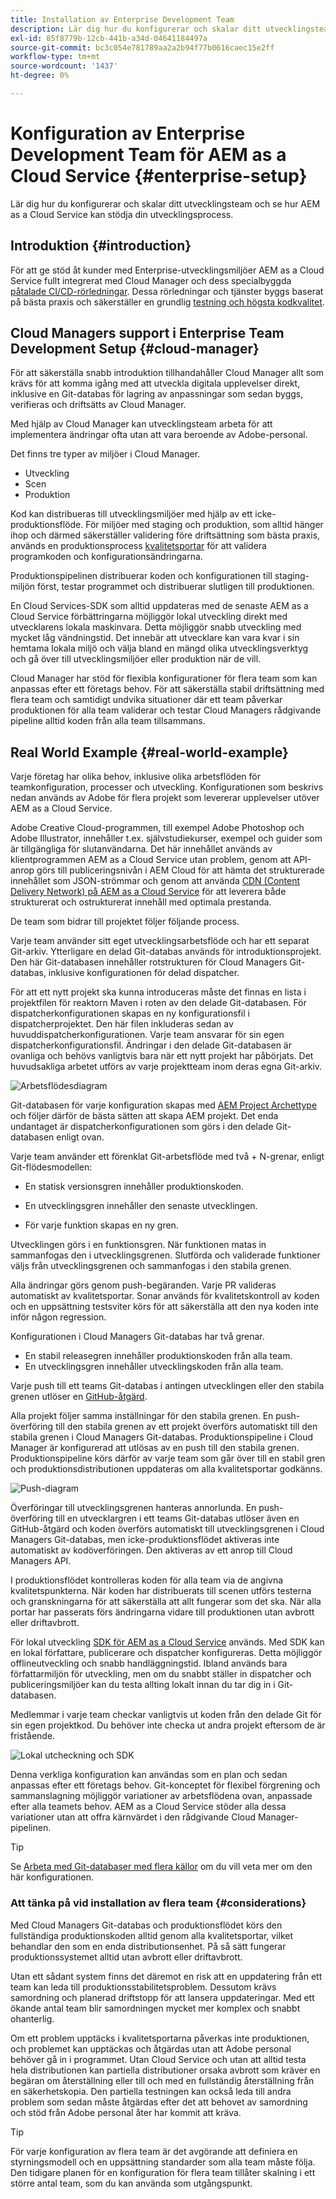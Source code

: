 ```yaml
---
title: Installation av Enterprise Development Team
description: Lär dig hur du konfigurerar och skalar ditt utvecklingsteam och se hur AEM as a Cloud Service kan stödja din utvecklingsprocess.
exl-id: 85f8779b-12cb-441b-a34d-04641184497a
source-git-commit: bc3c054e781789aa2a2b94f77b0616caec15e2ff
workflow-type: tm+mt
source-wordcount: '1437'
ht-degree: 0%

---
```


# Konfiguration av Enterprise Development Team för AEM as a Cloud Service {#enterprise-setup}

Lär dig hur du konfigurerar och skalar ditt utvecklingsteam och se hur AEM as a Cloud Service kan stödja din utvecklingsprocess.

## Introduktion {#introduction}

För att ge stöd åt kunder med Enterprise-utvecklingsmiljöer AEM as a Cloud Service fullt integrerat med Cloud Manager och dess specialbyggda [påtalade CI/CD-rörledningar](/help/implementing/cloud-manager/configuring-pipelines/introduction-ci-cd-pipelines.md). Dessa rörledningar och tjänster byggs baserat på bästa praxis och säkerställer en grundlig [testning och högsta kodkvalitet](/help/implementing/cloud-manager/code-quality-testing.md).

## Cloud Managers support i Enterprise Team Development Setup {#cloud-manager}

För att säkerställa snabb introduktion tillhandahåller Cloud Manager allt som krävs för att komma igång med att utveckla digitala upplevelser direkt, inklusive en Git-databas för lagring av anpassningar som sedan byggs, verifieras och driftsätts av Cloud Manager.

Med hjälp av Cloud Manager kan utvecklingsteam arbeta för att implementera ändringar ofta utan att vara beroende av Adobe-personal.

Det finns tre typer av miljöer i Cloud Manager.

* Utveckling
* Scen
* Produktion

Kod kan distribueras till utvecklingsmiljöer med hjälp av ett icke-produktionsflöde. För miljöer med staging och produktion, som alltid hänger ihop och därmed säkerställer validering före driftsättning som bästa praxis, används en produktionsprocess [kvalitetsportar](/help/implementing/cloud-manager/custom-code-quality-rules.md) för att validera programkoden och konfigurationsändringarna.

Produktionspipelinen distribuerar koden och konfigurationen till staging-miljön först, testar programmet och distribuerar slutligen till produktionen.

En Cloud Services-SDK som alltid uppdateras med de senaste AEM as a Cloud Service förbättringarna möjliggör lokal utveckling direkt med utvecklarens lokala maskinvara. Detta möjliggör snabb utveckling med mycket låg vändningstid. Det innebär att utvecklare kan vara kvar i sin hemtama lokala miljö och välja bland en mängd olika utvecklingsverktyg och gå över till utvecklingsmiljöer eller produktion när de vill.

Cloud Manager har stöd för flexibla konfigurationer för flera team som kan anpassas efter ett företags behov. För att säkerställa stabil driftsättning med flera team och samtidigt undvika situationer där ett team påverkar produktionen för alla team validerar och testar Cloud Managers rådgivande pipeline alltid koden från alla team tillsammans.

## Real World Example {#real-world-example}

Varje företag har olika behov, inklusive olika arbetsflöden för teamkonfiguration, processer och utveckling. Konfigurationen som beskrivs nedan används av Adobe för flera projekt som levererar upplevelser utöver AEM as a Cloud Service.

Adobe Creative Cloud-programmen, till exempel Adobe Photoshop och Adobe Illustrator, innehåller t.ex. självstudiekurser, exempel och guider som är tillgängliga för slutanvändarna. Det här innehållet används av klientprogrammen AEM as a Cloud Service utan problem, genom att API-anrop görs till publiceringsnivån i AEM Cloud för att hämta det strukturerade innehållet som JSON-strömmar och genom att använda [CDN (Content Delivery Network) på AEM as a Cloud Service](/help/implementing/dispatcher/cdn.md#content-delivery) för att leverera både strukturerat och ostrukturerat innehåll med optimala prestanda.

De team som bidrar till projektet följer följande process.

Varje team använder sitt eget utvecklingsarbetsflöde och har ett separat Git-arkiv. Ytterligare en delad Git-databas används för introduktionsprojekt. Den här Git-databasen innehåller rotstrukturen för Cloud Managers Git-databas, inklusive konfigurationen för delad dispatcher.

För att ett nytt projekt ska kunna introduceras måste det finnas en lista i projektfilen för reaktorn Maven i roten av den delade Git-databasen. För dispatcherkonfigurationen skapas en ny konfigurationsfil i dispatcherprojektet. Den här filen inkluderas sedan av huvuddispatcherkonfigurationen. Varje team ansvarar för sin egen dispatcherkonfigurationsfil. Ändringar i den delade Git-databasen är ovanliga och behövs vanligtvis bara när ett nytt projekt har påbörjats. Det huvudsakliga arbetet utförs av varje projektteam inom deras egna Git-arkiv.

![Arbetsflödesdiagram](/help/implementing/cloud-manager/assets/team-setup1.png)

Git-databasen för varje konfiguration skapas med [AEM Project Archettype](https://experienceleague.adobe.com/docs/experience-manager-core-components/using/developing/archetype/overview.html) och följer därför de bästa sätten att skapa AEM projekt. Det enda undantaget är dispatcherkonfigurationen som görs i den delade Git-databasen enligt ovan.

Varje team använder ett förenklat Git-arbetsflöde med två + N-grenar, enligt Git-flödesmodellen:

* En statisk versionsgren innehåller produktionskoden.

* En utvecklingsgren innehåller den senaste utvecklingen.

* För varje funktion skapas en ny gren.

Utvecklingen görs i en funktionsgren. När funktionen matas in sammanfogas den i utvecklingsgrenen. Slutförda och validerade funktioner väljs från utvecklingsgrenen och sammanfogas i den stabila grenen.

Alla ändringar görs genom push-begäranden. Varje PR valideras automatiskt av kvalitetsportar. Sonar används för kvalitetskontroll av koden och en uppsättning testsviter körs för att säkerställa att den nya koden inte inför någon regression.

Konfigurationen i Cloud Managers Git-databas har två grenar.

* En stabil releasegren innehåller produktionskoden från alla team.
* En utvecklingsgren innehåller utvecklingskoden från alla team.

Varje push till ett teams Git-databas i antingen utvecklingen eller den stabila grenen utlöser en [GitHub-åtgärd](/help/implementing/cloud-manager/managing-code/working-with-multiple-source-git-repositories.md#managing-code).

Alla projekt följer samma inställningar för den stabila grenen. En push-överföring till den stabila grenen av ett projekt överförs automatiskt till den stabila grenen i Cloud Managers Git-databas. Produktionspipeline i Cloud Manager är konfigurerad att utlösas av en push till den stabila grenen. Produktionspipeline körs därför av varje team som går över till en stabil gren och produktionsdistributionen uppdateras om alla kvalitetsportar godkänns.

![Push-diagram](/help/implementing/cloud-manager/assets/team-setup2.png)

Överföringar till utvecklingsgrenen hanteras annorlunda. En push-överföring till en utvecklargren i ett teams Git-databas utlöser även en GitHub-åtgärd och koden överförs automatiskt till utvecklingsgrenen i Cloud Managers Git-databas, men icke-produktionsflödet aktiveras inte automatiskt av kodöverföringen. Den aktiveras av ett anrop till Cloud Managers API.

I produktionsflödet kontrolleras koden för alla team via de angivna kvalitetspunkterna. När koden har distribuerats till scenen utförs testerna och granskningarna för att säkerställa att allt fungerar som det ska. När alla portar har passerats förs ändringarna vidare till produktionen utan avbrott eller driftavbrott.

För lokal utveckling [SDK för AEM as a Cloud Service](/help/implementing/developing/introduction/aem-as-a-cloud-service-sdk.md#developing) används. Med SDK kan en lokal författare, publicerare och dispatcher konfigureras. Detta möjliggör offlineutveckling och snabb handläggningstid. Ibland används bara författarmiljön för utveckling, men om du snabbt ställer in dispatcher och publiceringsmiljöer kan du testa allting lokalt innan du tar dig in i Git-databasen.

Medlemmar i varje team checkar vanligtvis ut koden från den delade Git för sin egen projektkod. Du behöver inte checka ut andra projekt eftersom de är fristående.

![Lokal utcheckning och SDK](/help/implementing/cloud-manager/assets/team-setup3.png)

Denna verkliga konfiguration kan användas som en plan och sedan anpassas efter ett företags behov. Git-konceptet för flexibel förgrening och sammanslagning möjliggör variationer av arbetsflödena ovan, anpassade efter alla teamets behov. AEM as a Cloud Service stöder alla dessa variationer utan att offra kärnvärdet i den rådgivande Cloud Manager-pipelinen.

>[!TIP]
>
>Se [Arbeta med Git-databaser med flera källor](https://experienceleague.adobe.com/docs/experience-manager-cloud-manager/using/managing-code/working-with-multiple-source-git-repos.html#managing-code) om du vill veta mer om den här konfigurationen.

### Att tänka på vid installation av flera team {#considerations}

Med Cloud Managers Git-databas och produktionsflödet körs den fullständiga produktionskoden alltid genom alla kvalitetsportar, vilket behandlar den som en enda distributionsenhet. På så sätt fungerar produktionssystemet alltid utan avbrott eller driftavbrott.

Utan ett sådant system finns det däremot en risk att en uppdatering från ett team kan leda till produktionsstabilitetsproblem. Dessutom krävs samordning och planerad driftstopp för att lansera uppdateringar. Med ett ökande antal team blir samordningen mycket mer komplex och snabbt ohanterlig.

Om ett problem upptäcks i kvalitetsportarna påverkas inte produktionen, och problemet kan upptäckas och åtgärdas utan att Adobe personal behöver gå in i programmet. Utan Cloud Service och utan att alltid testa hela distributionen kan partiella distributioner orsaka avbrott som kräver en begäran om återställning eller till och med en fullständig återställning från en säkerhetskopia. Den partiella testningen kan också leda till andra problem som sedan måste åtgärdas efter det att behovet av samordning och stöd från Adobe personal åter har kommit att kräva.

>[!TIP]
>
>För varje konfiguration av flera team är det avgörande att definiera en styrningsmodell och en uppsättning standarder som alla team måste följa. Den tidigare planen för en konfiguration för flera team tillåter skalning i ett större antal team, som du kan använda som utgångspunkt.
